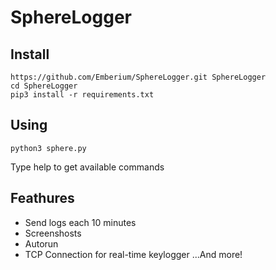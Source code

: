 # SphereLogger
## Install
```
https://github.com/Emberium/SphereLogger.git SphereLogger
cd SphereLogger
pip3 install -r requirements.txt
```
## Using
```
python3 sphere.py
```
Type help to get available commands
## Feathures
* Send logs each 10 minutes
* Screenshosts
* Autorun
* TCP Connection for real-time keylogger
...And more!
